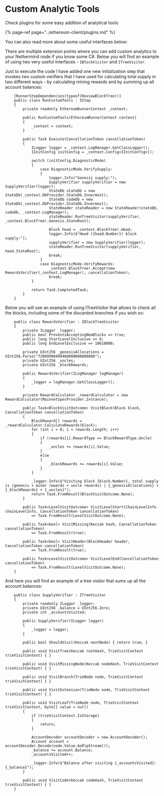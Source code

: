 # Custom Analytic Tools

Check plugins for some easy addition of analytical tools

{% page-ref page="../ethereum-client/plugins.md" %}

You can also read more about some useful interfaces below:

There are multiple extension points where you can add custom analytics to your Nethermind node if you know some C\#. Below you will find an example of using two very useful interfaces - `IBlockVisitor` and `ITreeVisitor`.

Just to execute the code I have added one new initialization step that invokes two custom verifiers that I have used for calculating total supply in two different ways - by calculating mining rewards and by summing up all account balances:

```text
    [RunnerStepDependencies(typeof(ReviewBlockTree))]
    public class RunCustomTools : IStep
    {
        private readonly EthereumRunnerContext _context;

        public RunCustomTools(EthereumRunnerContext context)
        {
            _context = context;
        }

        public Task Execute(CancellationToken cancellationToken)
        {
            ILogger logger = _context.LogManager.GetClassLogger();
            IInitConfig initConfig = _context.Config<IInitConfig>();

            switch (initConfig.DiagnosticMode)
            {
                case DiagnosticMode.VerifySupply:
                {
                    logger.Info("Genesis supply:");
                    SupplyVerifier supplyVerifier = new SupplyVerifier(logger);
                    StateDb stateDb = new StateDb(_context.DbProvider.StateDb.Innermost);
                    StateDb codeDb = new StateDb(_context.DbProvider.StateDb.Innermost);
                    StateReader stateReader = new StateReader(stateDb, codeDb, _context.LogManager);
                    stateReader.RunTreeVisitor(supplyVerifier, _context.BlockTree!.Genesis.StateRoot);

                    Block head = _context.BlockTree!.Head;
                    logger.Info($"Head ({head.Number}) block supply:");
                    supplyVerifier = new SupplyVerifier(logger);
                    stateReader.RunTreeVisitor(supplyVerifier, head.StateRoot);
                    break;
                }
                case DiagnosticMode.VerifyRewards:
                    _context.BlockTree!.Accept(new RewardsVerifier(_context.LogManager), cancellationToken);
                    break;
            }

            return Task.CompletedTask;
        }
    }
```

Below you will see an example of using ITreeVisitor that allows to check all the blocks, including some of the discarded branches if you wish so:

```text
    public class RewardsVerifier : IBlockTreeVisitor
    {
        private ILogger _logger;
        public bool PreventsAcceptingNewBlocks => true;
        public long StartLevelInclusive => 0;
        public long EndLevelExclusive => 10618000;

        private UInt256 _genesisAllocations = UInt256.Parse("72009990499480000000000000");
        private UInt256 _uncles;
        private UInt256 _blockRewards;

        public RewardsVerifier(ILogManager logManager)
        {
            _logger = logManager.GetClassLogger();
        }

        private RewardCalculator _rewardCalculator = new RewardCalculator(MainnetSpecProvider.Instance);

        public Task<BlockVisitOutcome> VisitBlock(Block block, CancellationToken cancellationToken)
        {
            BlockReward[] rewards = _rewardCalculator.CalculateRewards(block);
            for (int i = 0; i < rewards.Length; i++)
            {
                if (rewards[i].RewardType == BlockRewardType.Uncle)
                {
                    _uncles += rewards[i].Value;
                }
                else
                {
                    _blockRewards += rewards[i].Value;
                }
            }

            _logger.Info($"Visiting block {block.Number}, total supply is (genesis + miner rewards + uncle rewards) | {_genesisAllocations} + {_blockRewards} + {_uncles}");
            return Task.FromResult(BlockVisitOutcome.None);
        }

        public Task<LevelVisitOutcome> VisitLevelStart(ChainLevelInfo chainLevelInfo, CancellationToken cancellationToken)
            => Task.FromResult(LevelVisitOutcome.None);

        public Task<bool> VisitMissing(Keccak hash, CancellationToken cancellationToken)
            => Task.FromResult(true);

        public Task<bool> VisitHeader(BlockHeader header, CancellationToken cancellationToken)
            => Task.FromResult(true);

        public Task<LevelVisitOutcome> VisitLevelEnd(CancellationToken cancellationToken)
            => Task.FromResult(LevelVisitOutcome.None);
    }
```

And here you will find an example of a tree visitor that sums up all the account balances:

```text
    public class SupplyVerifier : ITreeVisitor
    {
        private readonly ILogger _logger;
        private UInt256 _balance = UInt256.Zero;
        private int _accountsVisited;

        public SupplyVerifier(ILogger logger)
        {
            _logger = logger;
        }

        public bool ShouldVisit(Keccak nextNode) { return true; }

        public void VisitTree(Keccak rootHash, TrieVisitContext trieVisitContext) { }

        public void VisitMissingNode(Keccak nodeHash, TrieVisitContext trieVisitContext) { }

        public void VisitBranch(TrieNode node, TrieVisitContext trieVisitContext) { }

        public void VisitExtension(TrieNode node, TrieVisitContext trieVisitContext) { }

        public void VisitLeaf(TrieNode node, TrieVisitContext trieVisitContext, byte[] value = null)
        {
            if (trieVisitContext.IsStorage)
            {
                return;
            }

            AccountDecoder accountDecoder = new AccountDecoder();
            Account account = accountDecoder.Decode(node.Value.AsRlpStream());
            _balance += account.Balance;
            _accountsVisited++;

            _logger.Info($"Balance after visiting {_accountsVisited}: {_balance}");
        }

        public void VisitCode(Keccak codeHash, TrieVisitContext trieVisitContext) { }
    }
```

